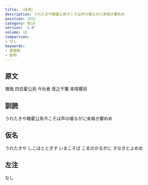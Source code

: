 ```yaml
---
title: （詠鳥）
description: うれたきや醜霍公鳥今こそば声の嗄るがに来鳴き響めめ
position: 1951
category: 巻10
version: '1.0'
volume: 10
comparison:
- なし
keywords:
- 夏雑歌
- 動物
---
```


## 原文

慨哉 四去霍公鳥 今社者 音之干蟹 来喧響目

## 訓読

うれたきや醜霍公鳥今こそば声の嗄るがに来鳴き響めめ

## 仮名

うれたきや しこほととぎす いまこそば こゑのかるがに きなきとよめめ

## 左注

なし
